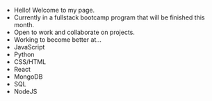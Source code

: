- Hello! Welcome to my page.
- Currently in a fullstack bootcamp program that will be finished this month.
- Open to work and collaborate on projects.
- Working to become better at...
- JavaScript
- Python
- CSS/HTML
- React
- MongoDB
- SQL
- NodeJS
